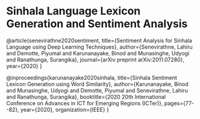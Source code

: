 # Sinhala Language Lexicon Generation and Sentiment Analysis

@article{senevirathne2020sentiment,
  title={Sentiment Analysis for Sinhala Language using Deep Learning Techniques},
  author={Senevirathne, Lahiru and Demotte, Piyumal and Karunanayake, Binod and Munasinghe, Udyogi and Ranathunga, Surangika},
  journal={arXiv preprint arXiv:2011.07280},
  year={2020}
}

@inproceedings{karunanayake2020sinhala,
  title={Sinhala Sentiment Lexicon Generation using Word Similarity},
  author={Karunanayake, Binod and Munasinghe, Udyogi and Demotte, Piyumal and Senevirathne, Lahiru and Ranathunga, Surangika},
  booktitle={2020 20th International Conference on Advances in ICT for Emerging Regions (ICTer)},
  pages={77--82},
  year={2020},
  organization={IEEE}
}
